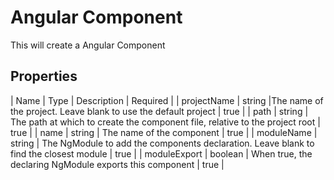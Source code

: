 # Angular Component

This will create a Angular Component

## Properties

| Name | Type | Description | Required |
| projectName | string |The name of the project. Leave blank to use the default project | true |
| path | string | The path at which to create the component file, relative to the project root | true |
| name | string | The name of the component | true |
| moduleName | string | The NgModule to add the components declaration. Leave blank to find the closest module | true |
| moduleExport | boolean | When true, the declaring NgModule exports this component | true |
